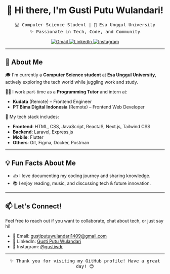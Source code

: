 <h1 align="center">👋 Hi there, I'm Gusti Putu Wulandari!</h1>

<p align="center">
  <samp>💻 Computer Science Student | 📍 Esa Unggul University</samp><br>
  <samp>✨ Passionate in Tech, Code, and Community</samp>
</p>

<p align="center">
  <a href="mailto:gustiputuwulandari1409@gmail.com">
    <img src="https://img.shields.io/badge/Email-D14836?style=flat-square&logo=gmail&logoColor=white" alt="Gmail">
  </a>
  <a href="https://www.linkedin.com/in/gustiputuwulandari/">
    <img src="https://img.shields.io/badge/LinkedIn-0077B5?style=flat-square&logo=linkedin&logoColor=white" alt="LinkedIn">
  </a>
  <a href="https://www.instagram.com/gustiwdr">
    <img src="https://img.shields.io/badge/Instagram-E4405F?style=flat-square&logo=instagram&logoColor=white" alt="Instagram">
  </a>
</p>

---

## 🚀 About Me

🎓 I'm currently a **Computer Science student** at **Esa Unggul University**, actively exploring the tech world while juggling work and study.

👩‍💻 I work part-time as a **Programming Tutor** and intern at:
- **Kudata** (Remote) – Frontend Engineer
- **PT Bima Digital Indonesia** (Remote) – Frontend Web Developer

📱 My tech stack includes:
- **Frontend**: HTML, CSS, JavaScript, ReactJS, Next.js, Tailwind CSS
- **Backend**: Laravel, Express.js
- **Mobile**: Flutter
- **Others**: Git, Figma, Docker, Postman

---

## 💡 Fun Facts About Me

- ✍️ I love documenting my coding journey and sharing knowledge.
- 📚 I enjoy reading, music, and discussing tech & future innovation.

---

## 📫 Let's Connect!

Feel free to reach out if you want to collaborate, chat about tech, or just say hi!

- 📩 Email: [gustiputuwulandari1409@gmail.com](mailto:gustiputuwulandari1409@gmail.com)
- 💼 LinkedIn: [Gusti Putu Wulandari](https://www.linkedin.com/in/gustiputuwulandari/)
- 📸 Instagram: [@gustiwdr](https://www.instagram.com/gustiwdr)

---

<p align="center">
  <samp>✨ Thank you for visiting my GitHub profile! Have a great day! 😊</samp>
</p>
